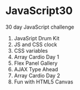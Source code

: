 # JavaScript30
30 day JavaScript challenge
 1. JavaSript Drum Kit
 2. JS and CSS clock
 3. CSS variables
 4. Array Cardio Day 1
 5. Flex Panel Gallery
 6. AJAX Type Ahead
 7. Array Cardio Day 2
 8. Fun with HTML5 Canvas
